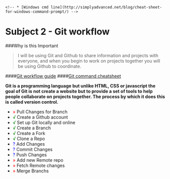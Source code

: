 <!-- # Subject 1 - Tools

###[Sublime Text 3](https://www.sublimetext.com/3)

**Sublime is a text editor that has a lot of Plugins that make coding faster and easier**

* Install Package Control so that we can install useful plugins like
	* *SideBarEnhancements* - <small>Adds a lot of useful options when you right click a file</small>
	* *SublimeLinter* - <small>Tells you when you have made a syntax mistake</small>
	* *seti_ui* - <small>makes your UI a lot nicer</small>
	* *SCSS* - <small>Sets up useful autocomplete tools for SCSS</small>
	* *HTML5* - <small>Sets up useful autocomplete tools for HTML</small>
	* *git* - <small>Allows you to run Git commands from sublime</small>
	* *git gutter* - <small>Gives you visual indication of changed files</small>
	* *all autocomplete* - <small>Makes your autocomplete much more useful</small>
	* *colorSublime* - <small>Allows you to change your theme</small>


###[iterm](https://www.iterm2.com/)(mac), [Babun](http://babun.github.io/faq.html) (windows)

**Iterm and Babun are Command(cmd) line tools that allow us to navigate our filesystem without the Graphical User Interface(GUI)**

* [How to navigate with Babun and Iterm](https://www.git-tower.com/blog/command-line-cheat-sheet/) -->
	<!-- * [Windows cmd line](http://simplyadvanced.net/blog/cheat-sheet-for-windows-command-prompt/) -->


<!-- ###[Git/Github](https://github.com/)

**Github is a free tool that allows us to share code with others and gives us the tools to work together on projects and avoid conflicts**

* Create a Github account
* Set up Git locally and online
* Branching, forking, cloning, merging
 -->

# Subject 2 - Git workflow
###Why is this Important
>I will be using Git and Github to share information and projects with everyone, and when you begin to work on projects together you will be using Github to coordinate.

####[Git workflow guide](http://rogerdudler.github.io/git-guide/)
####[Git command cheatsheet](http://zeroturnaround.com/rebellabs/git-commands-and-best-practices-cheat-sheet/)

**Git is a programming language but unlike HTML, CSS or javascript the goal of Git is not create a website but to provide a set of tools to help people collaborate on projects together. The process by which it does this is called version control.**

* <span style='color:red;'>»</span> Pull Changes for Branch
* <span style='color:green;'>√</span> Create a Github account
* <span style='color:green;'>√</span> Set up Git locally and online
* <span style='color:green;'>√</span> Create a Branch
* <span style='color:green;'>√</span> Create a Fork
* <span style='color:green;'>√</span> Clone a Repo
* <span style='color:blue;'>?</span> Add Changes
* <span style='color:blue;'>?</span> Commit Changes
* <span style='color:blue;'>?</span> Push Changes
* <span style='color:red;'>»</span> Add new Remote repo
* <span style='color:red;'>»</span> Fetch Remote changes
* <span style='color:red;'>»</span> Merge Branchs







<!-- * [homebrew(Mac)](http://brew.sh/) -->
<!-- * [node](https://nodejs.org/en/) -->

<!-- ##FrontEnd
* **Terminology**
	* String
	* Tag
	* Attribute
	* Markup Language
	* Style Language
	* Scripting Language
* **Intro to HTML**
	* What is a tag
	* Html Document structure
	* What is an attribute
	* Inline styles
* **Intro to CSS**
	* Style tags
	* Link tags
	* Tags, Classes, Ids
	* Style options
	* Specificity
* **CSS frameworks**
	* AmpStrap
	* BootStrap
	* Foundation
* **Compiled languages**
	* SCSS
	* Jade(Pug)
* **Browser tools**
	* html inspector
	* style editor
	* javascript env
* **More Terminology**
	* Array
	* Object(Hash, Hashmap)
	* Frontend Language
	* Server Side Language(backend)
	* Variable
	* Function(method)
* **Intro to Javascript**
	* Script tags
	* Setting Variables
	* writing and using simple Functions
	* if-else
	* when
	* wtf is an algorithm
	* AJAX
	* javascript Frameworks
	* How to interact with HTML
* **Intro to JQuery and Lodash**
	* What is the DOM
	* How to Interact with DOM using Jquery
	* Why do these tools exist?
	* Where to look up info about these tools
* **More Terminology**
	* Dependencies
	* injection
	* environment
* **Intro to Node**
	* Setting up environment
	* NPM
	* Yoeman(magic)
	* Gulp(Grunt), Bower
	* Babel(ES6)
	* ES6 vs ES5 and why?
* **Intro to Angular**
	* Why is Angular useful
	* Angular ways of Doing things
	* Angular with bower tools
	* Firebase
## BackEnd
* **Re-introduction to backend**
	* Node
	* Ruby
	* Python
	* Java
	* C
* **Databases**
	* Mongo
	* Sql
		* how to write a sequel query
		* how to set up a sql database
 -->
